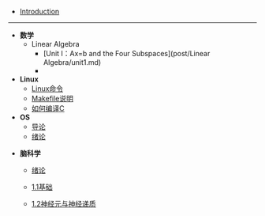 * [Introduction](README.md)
---
* **数学**
  * Linear Algebra
    * [Unit I：Ax=b and the Four Subspaces](post/Linear Algebra/unit1.md)
    * 
* **Linux**
  * [Linux命令](post/OS/Linux命令.md)
  * [Makefile说明](post/OS/Makefile.md)
  * [如何编译C](post/OS/compile.md)
* **OS**
  * [导论](post/OS/操作系统：设计与实现.md)
  * [绪论](post/OS/绪论.md)

+ **脑科学**
  
     + [绪论](post/BrainScience/绪论.md)
     
     + [1.1基础](post/BrainScience/1.md)
     
     + [1.2神经元与神经递质](post/BrainScience/2.md)
     
       
